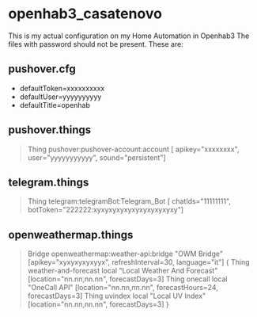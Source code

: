 # openhab3_casatenovo
This is my actual configuration on my Home Automation in Openhab3
The files with password should not be present. These are:
## pushover.cfg
* defaultToken=xxxxxxxxxx
* defaultUser=yyyyyyyyyy
* defaultTitle=openhab
## pushover.things
> Thing pushover:pushover-account:account [ apikey="xxxxxxxx", user="yyyyyyyyyyy", sound="persistent"]
## telegram.things
> Thing telegram:telegramBot:Telegram_Bot [ chatIds="11111111", botToken="222222:xyxyxyxyxyxyxyxyxyxyxy"]
## openweathermap.things
>Bridge openweathermap:weather-api:bridge "OWM Bridge" [apikey="xyxyxyxyxyyx", refreshInterval=30, language="it"] {
>Thing weather-and-forecast local "Local Weather And Forecast" [location="nn.nn,nn.nn", forecastDays=3]
>Thing onecall local "OneCall API" [location="nn.nn,nn.nn", forecastHours=24, forecastDays=3]
>Thing uvindex local "Local UV Index" [location="nn.nn,nn.nn", forecastDays=3]
>}

